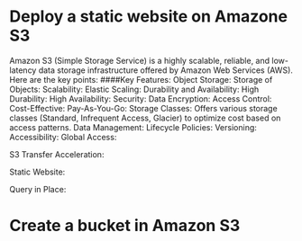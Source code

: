 # Deploy a static website on Amazone S3
Amazon S3 (Simple Storage Service) is a highly scalable, reliable, and low-latency data storage infrastructure offered by Amazon Web Services (AWS). Here are the key points:
####Key Features:
Object Storage:
Storage of Objects: 
Scalability:
Elastic Scaling: 
Durability and Availability:
High Durability: 
High Availability:
Security:
Data Encryption: 
Access Control: 
Cost-Effective:
Pay-As-You-Go: 
Storage Classes: Offers various storage classes (Standard, Infrequent Access, Glacier) to optimize cost based on access patterns.
Data Management:
Lifecycle Policies:
Versioning: 
Accessibility:
Global Access: 

S3 Transfer Acceleration: 

Static Website: 

Query in Place:
# Create a bucket in Amazon S3

